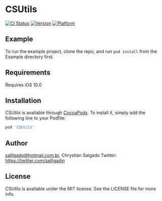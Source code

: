 # CSUtils

[![CI Status](http://img.shields.io/travis/salllgado@hotmail.com.br/CSUtils.svg?style=flat)](https://travis-ci.org/salllgado@hotmail.com.br/CSUtils)
[![Version](https://img.shields.io/badge/version-1.1.2-yellow.svg)](http://cocoapods.org/pods/CSUtils)
[![Platform](https://img.shields.io/badge/plataform-iOS%2010.0-yellow.svg)](http://cocoapods.org/pods/CSUtils)

## Example

To run the example project, clone the repo, and run `pod install` from the Example directory first.

## Requirements
Requires iOS 10.0

## Installation

CSUtils is available through [CocoaPods](http://cocoapods.org). To install
it, simply add the following line to your Podfile:

```ruby
pod 'CSUtils'
```

## Author

salllgado@hotmail.com.br, Chrystian Salgado
Twitter: https://twitter.com/salllgadin

## License

CSUtils is available under the MIT license. See the LICENSE file for more info.
